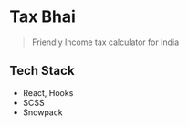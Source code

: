 # Tax Bhai

> Friendly Income tax calculator for India

## Tech Stack

- React, Hooks
- SCSS
- Snowpack
